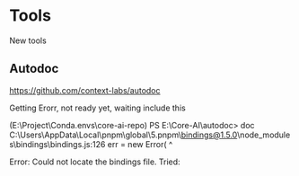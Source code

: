 # Tools

New tools


## Autodoc
<https://github.com/context-labs/autodoc>

Getting Erorr, not ready yet, waiting include this

 (E:\Project\Conda\.envs\core-ai-repo) PS E:\Core-AI\autodoc> doc
C:\Users\AppData\Local\pnpm\global\5\.pnpm\bindings@1.5.0\node_modules\bindings\bindings.js:126
  err = new Error(
        ^

Error: Could not locate the bindings file. Tried: